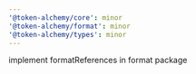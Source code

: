 ```yaml
---
'@token-alchemy/core': minor
'@token-alchemy/format': minor
'@token-alchemy/types': minor
---
```


implement formatReferences in format package
